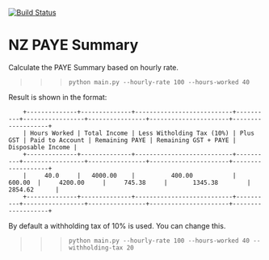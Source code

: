 [![Build Status](https://travis-ci.com/locustio/locust.svg?branch=master)](https://travis-ci.com/anuj-ssharma/PayeSummary)

# NZ PAYE Summary

Calculate the PAYE Summary based on hourly rate. 

>>> `python main.py --hourly-rate 100 --hours-worked 40`

Result is shown in the format:

        +--------------+--------------+---------------------------+----------+-----------------+----------------+----------------------+-------------------+
        | Hours Worked | Total Income | Less Witholding Tax (10%) | Plus GST | Paid to Account | Remaining PAYE | Remaining GST + PAYE | Disposable Income |
        +--------------+--------------+---------------------------+----------+-----------------+----------------+----------------------+-------------------+
        |     40.0     |   4000.00    |          400.00           |  600.00  |     4200.00     |     745.38     |       1345.38        |      2854.62      |
        +--------------+--------------+---------------------------+----------+-----------------+----------------+----------------------+-------------------+


By default a withholding tax of 10% is used. You can change this.

>>> `python main.py --hourly-rate 100 --hours-worked 40 --withholding-tax 20`
